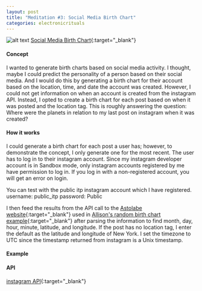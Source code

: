 ```yaml
---
layout: post
title: "Meditation #3: Social Media Birth Chart"
categories: electronicrituals
---
```


![alt text](https://raw.githubusercontent.com/jirrian/jirrian.github.io/master/images/electronicrituals/papermemorypapermeaningss.png)
[Social Media Birth Chart](http://blog.jzhong.today/papermemorypapermeaning/){:target="_blank"}

#### Concept ####
I wanted to generate birth charts based on social media activity. I thought, maybe I could predict the personality of a person based on their social media. And I would do this by generating a birth chart for their account based on the location, time, and date the account was created. However, I could not get information on when an account is created from the instagram API. Instead, I opted to create a birth chart for each post based on when it was posted and the location tag. This is roughly answering the question: Where were the planets in relation to my last post on instagram when it was created?

#### How it works ####
I could generate a birth chart for each post a user has; however, to demonstrate the concept, I only generate one for the most recent.
The user has to log in to their instagram account. Since my instagram developer account is in Sandbox mode, only instagram accounts registered by me have permission to log in. If you log in with a non-registered account, you will get an error on login.

You can test with the public itp instagram account which I have registered.
username: public_itp
password: Public

I then feed the results from the API call to the [Astolabe website](https://alabe.com/){:target="_blank"} used in [Allison's random birth chart example](http://alpha.editor.p5js.org/full/rkn4XL_2x){:target="_blank"} after parsing the information to find month, day, hour, minute, latitude, and longitude.
If the post has no location tag, I enter the default as the latitude and longitude of New York. I set the timezone to UTC since the timestamp returned from instagram is a Unix timestamp.

#### Example ####

#### API ####
[instagram API](https://www.instagram.com/developer/){:target="_blank"}

